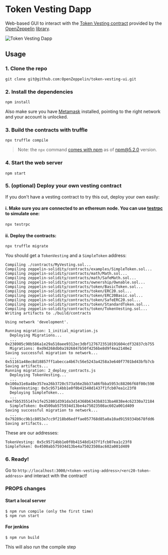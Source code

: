 # Token Vesting Dapp

Web-based GUI to interact with the [Token Vesting contract](https://github.com/OpenZeppelin/zeppelin-solidity/blob/master/contracts/token/TokenVesting.sol) provided by the [OpenZeppelin](https://openzeppelin.org) [library](https://github.com/OpenZeppelin/zeppelin-solidity).

![Token Vesting Dapp](https://github.com/OpenZeppelin/token-vesting-ui/blob/master/example.png)

## Usage

### 1. Clone the repo
```
git clone git@github.com:OpenZeppelin/token-vesting-ui.git
```

### 2. Install the dependencies
```
npm install
```

Also make sure you have [Metamask](https://metamask.io/) installed, pointing to the right network and your account is unlocked.

### 3. Build the contracts with truffle
```
npx truffle compile
```
> Note: the `npx` command [comes with npm](https://medium.com/@maybekatz/introducing-npx-an-npm-package-runner-55f7d4bd282b) as of npm@5.2.0 version.

### 4. Start the web server
```
npm start
```

### 5. (optional) Deploy your own vesting contract
If you don't have a vesting contract to try this out, deploy your own easily:

#### i. Make sure you are connected to an ethereum node. You can use [testrpc](https://github.com/ethereumjs/testrpc) to simulate one:
```
npx testrpc
```

#### ii. Deploy the contracts:
```
npx truffle migrate
```

You should get a `TokenVesting` and a `SimpleToken` address:
```
Compiling ./contracts/MyVesting.sol...
Compiling zeppelin-solidity/contracts/examples/SimpleToken.sol...
Compiling zeppelin-solidity/contracts/math/Math.sol...
Compiling zeppelin-solidity/contracts/math/SafeMath.sol...
Compiling zeppelin-solidity/contracts/ownership/Ownable.sol...
Compiling zeppelin-solidity/contracts/token/BasicToken.sol...
Compiling zeppelin-solidity/contracts/token/ERC20.sol...
Compiling zeppelin-solidity/contracts/token/ERC20Basic.sol...
Compiling zeppelin-solidity/contracts/token/SafeERC20.sol...
Compiling zeppelin-solidity/contracts/token/StandardToken.sol...
Compiling zeppelin-solidity/contracts/token/TokenVesting.sol...
Writing artifacts to ./build/contracts

Using network 'development'.

Running migration: 1_initial_migration.js
  Deploying Migrations...
  ... 0x238905c90b586a1e29a510aee9312ec3dbf1276723510191604cdf32837cb755
  Migrations: 0xd9d268db0a1926847b50f4256be8d9f4ea2140e2
Saving successful migration to network...
  ... 0x51161a48ec8d18857ff1abecca4b67c56e5243a4258a3e640f7701bd43bfb7cb
Saving artifacts...
Running migration: 2_deploy_contracts.js
  Deploying TokenVesting...
  ... 0x100a31e8a48e357ea26b3720c573a56e2bb37a86fbba5953c88206f68f00c590
  TokenVesting: 0x5c95714bb1e0f0b41548d1437f1fcb07ea1c23f8
  Deploying SimpleToken...
  ... 0xe75b5355147e1fe252801d391da3d14368b6343b8313ba4838e4c62330a72184
  SimpleToken: 0x4500ab575934d13be4a75023508ac602a001d409
Saving successful migration to network...
  ... 0x79289cc9b1c8053e7cc9f218bd6edffae057768d85a0a10ad9159334b678fdd6
Saving artifacts...

```

These are our addresses:
```
TokenVesting: 0x5c95714bb1e0f0b41548d1437f1fcb07ea1c23f8
SimpleToken: 0x4500ab575934d13be4a75023508ac602a001d409
```

### 6. Ready!
Go to `http://localhost:3000/<token-vesting-address>/<erc20-token-address>` and interact with the contract!


### PROPS changes

#### Start a local server

```
$ npm run compile (only the first time)
$ npm run start
```

#### For jenkins

```
$ npm run build
```

This will also run the compile step
